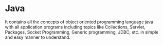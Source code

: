 # Java
It contains all the concepts of object oriented programming language java with all application  programs including topics like Collections, Servlet, Packages, Socket Programming, Generic programming, JDBC, etc. in simple and easy manner to understand. 
